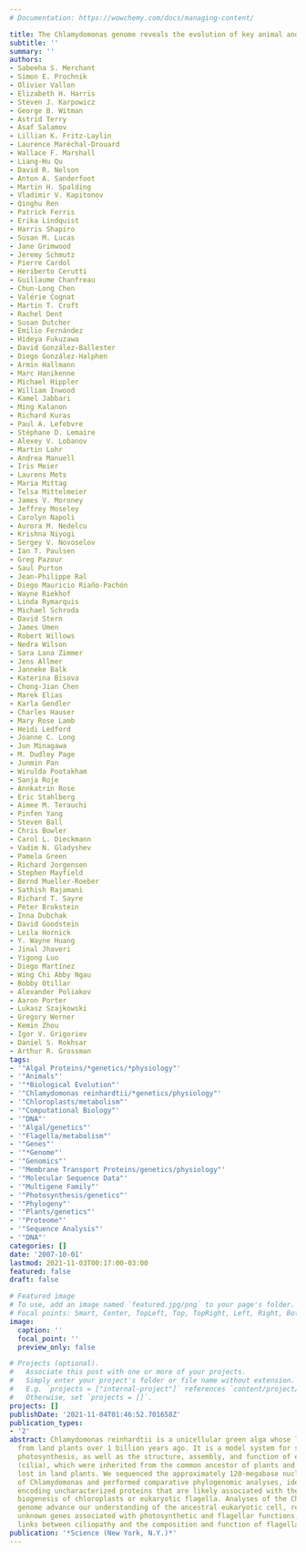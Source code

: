 ```yaml
---
# Documentation: https://wowchemy.com/docs/managing-content/

title: The Chlamydomonas genome reveals the evolution of key animal and plant functions.
subtitle: ''
summary: ''
authors:
- Sabeeha S. Merchant
- Simon E. Prochnik
- Olivier Vallon
- Elizabeth H. Harris
- Steven J. Karpowicz
- George B. Witman
- Astrid Terry
- Asaf Salamov
- Lillian K. Fritz-Laylin
- Laurence Maréchal-Drouard
- Wallace F. Marshall
- Liang-Hu Qu
- David R. Nelson
- Anton A. Sanderfoot
- Martin H. Spalding
- Vladimir V. Kapitonov
- Qinghu Ren
- Patrick Ferris
- Erika Lindquist
- Harris Shapiro
- Susan M. Lucas
- Jane Grimwood
- Jeremy Schmutz
- Pierre Cardol
- Heriberto Cerutti
- Guillaume Chanfreau
- Chun-Long Chen
- Valérie Cognat
- Martin T. Croft
- Rachel Dent
- Susan Dutcher
- Emilio Fernández
- Hideya Fukuzawa
- David González-Ballester
- Diego González-Halphen
- Armin Hallmann
- Marc Hanikenne
- Michael Hippler
- William Inwood
- Kamel Jabbari
- Ming Kalanon
- Richard Kuras
- Paul A. Lefebvre
- Stéphane D. Lemaire
- Alexey V. Lobanov
- Martin Lohr
- Andrea Manuell
- Iris Meier
- Laurens Mets
- Maria Mittag
- Telsa Mittelmeier
- James V. Moroney
- Jeffrey Moseley
- Carolyn Napoli
- Aurora M. Nedelcu
- Krishna Niyogi
- Sergey V. Novoselov
- Ian T. Paulsen
- Greg Pazour
- Saul Purton
- Jean-Philippe Ral
- Diego Mauricio Riaño-Pachón
- Wayne Riekhof
- Linda Rymarquis
- Michael Schroda
- David Stern
- James Umen
- Robert Willows
- Nedra Wilson
- Sara Lana Zimmer
- Jens Allmer
- Janneke Balk
- Katerina Bisova
- Chong-Jian Chen
- Marek Elias
- Karla Gendler
- Charles Hauser
- Mary Rose Lamb
- Heidi Ledford
- Joanne C. Long
- Jun Minagawa
- M. Dudley Page
- Junmin Pan
- Wirulda Pootakham
- Sanja Roje
- Annkatrin Rose
- Eric Stahlberg
- Aimee M. Terauchi
- Pinfen Yang
- Steven Ball
- Chris Bowler
- Carol L. Dieckmann
- Vadim N. Gladyshev
- Pamela Green
- Richard Jorgensen
- Stephen Mayfield
- Bernd Mueller-Roeber
- Sathish Rajamani
- Richard T. Sayre
- Peter Brokstein
- Inna Dubchak
- David Goodstein
- Leila Hornick
- Y. Wayne Huang
- Jinal Jhaveri
- Yigong Luo
- Diego Martínez
- Wing Chi Abby Ngau
- Bobby Otillar
- Alexander Poliakov
- Aaron Porter
- Lukasz Szajkowski
- Gregory Werner
- Kemin Zhou
- Igor V. Grigoriev
- Daniel S. Rokhsar
- Arthur R. Grossman
tags:
- '"Algal Proteins/*genetics/*physiology"'
- '"Animals"'
- '"*Biological Evolution"'
- '"Chlamydomonas reinhardtii/*genetics/physiology"'
- '"Chloroplasts/metabolism"'
- '"Computational Biology"'
- '"DNA"'
- '"Algal/genetics"'
- '"Flagella/metabolism"'
- '"Genes"'
- '"*Genome"'
- '"Genomics"'
- '"Membrane Transport Proteins/genetics/physiology"'
- '"Molecular Sequence Data"'
- '"Multigene Family"'
- '"Photosynthesis/genetics"'
- '"Phylogeny"'
- '"Plants/genetics"'
- '"Proteome"'
- '"Sequence Analysis"'
- '"DNA"'
categories: []
date: '2007-10-01'
lastmod: 2021-11-03T00:17:00-03:00
featured: false
draft: false

# Featured image
# To use, add an image named `featured.jpg/png` to your page's folder.
# Focal points: Smart, Center, TopLeft, Top, TopRight, Left, Right, BottomLeft, Bottom, BottomRight.
image:
  caption: ''
  focal_point: ''
  preview_only: false

# Projects (optional).
#   Associate this post with one or more of your projects.
#   Simply enter your project's folder or file name without extension.
#   E.g. `projects = ["internal-project"]` references `content/project/deep-learning/index.md`.
#   Otherwise, set `projects = []`.
projects: []
publishDate: '2021-11-04T01:46:52.701658Z'
publication_types:
- '2'
abstract: Chlamydomonas reinhardtii is a unicellular green alga whose lineage diverged
  from land plants over 1 billion years ago. It is a model system for studying chloroplast-based
  photosynthesis, as well as the structure, assembly, and function of eukaryotic flagella
  (cilia), which were inherited from the common ancestor of plants and animals, but
  lost in land plants. We sequenced the approximately 120-megabase nuclear genome
  of Chlamydomonas and performed comparative phylogenomic analyses, identifying genes
  encoding uncharacterized proteins that are likely associated with the function and
  biogenesis of chloroplasts or eukaryotic flagella. Analyses of the Chlamydomonas
  genome advance our understanding of the ancestral eukaryotic cell, reveal previously
  unknown genes associated with photosynthetic and flagellar functions, and establish
  links between ciliopathy and the composition and function of flagella.
publication: '*Science (New York, N.Y.)*'
---
```

